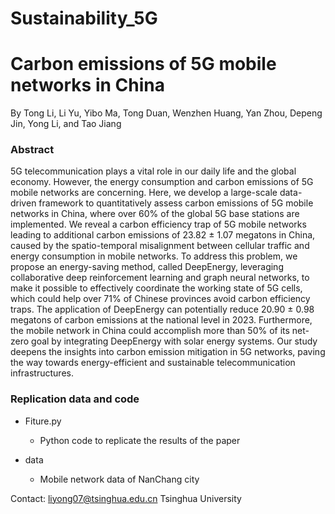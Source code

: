 # Sustainability_5G

# Carbon emissions of 5G mobile networks in China

By Tong Li, Li Yu, Yibo Ma, Tong Duan, Wenzhen Huang, Yan Zhou, Depeng Jin,
Yong Li, and Tao Jiang

### Abstract
5G telecommunication plays a vital role in our daily life and the global economy. However, the energy consumption and carbon emissions of 5G mobile networks are concerning. Here, we develop a large-scale data-driven framework to quantitatively assess carbon emissions of 5G mobile networks in China, where over 60% of the global 5G base stations are implemented. We reveal a carbon efficiency trap of 5G mobile networks leading to additional carbon emissions of 23.82 ± 1.07 megatons in China, caused by the spatio-temporal misalignment between cellular traffic and energy consumption in mobile networks. To address this problem, we propose an energy-saving method, called DeepEnergy, leveraging collaborative deep reinforcement learning and graph neural networks, to make it possible to effectively coordinate the working state of 5G cells, which could help over 71% of Chinese provinces avoid carbon efficiency traps. The application of DeepEnergy can potentially reduce 20.90 ± 0.98 megatons of carbon emissions at the national level in 2023. Furthermore, the mobile network in China could accomplish more than 50% of its net-zero goal by integrating DeepEnergy with solar energy systems. Our study deepens the insights into carbon emission mitigation in 5G networks, paving the way towards energy-efficient and sustainable telecommunication infrastructures.


### Replication data and code

- Fiture.py
    * Python code to replicate the results of the paper
    
- data
    * Mobile network data of NanChang city
    
    
    
Contact: liyong07@tsinghua.edu.cn
Tsinghua University
